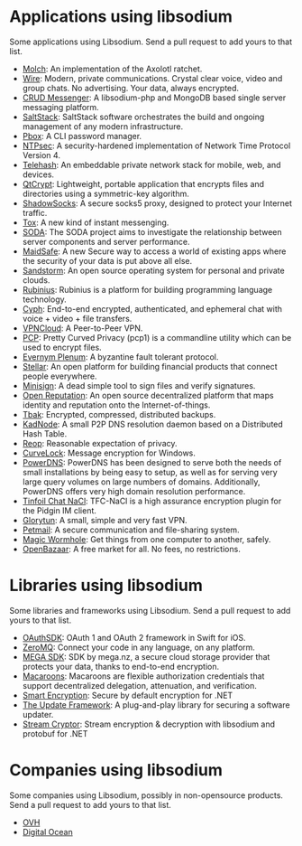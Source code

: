 # Applications using libsodium
Some applications using Libsodium. Send a pull request to add yours to that list.

- [Molch](https://github.com/FSMaxB/molch): An implementation of the Axolotl ratchet.
- [Wire](https://wire.com/): Modern, private communications.
Crystal clear voice, video and group chats. No advertising. Your data, always encrypted.
- [CRUD Messenger](https://github.com/zyisrad/crudMessenger): A libsodium-php and MongoDB based single server messaging platform.
- [SaltStack](http://saltstack.com/): SaltStack software orchestrates the build and ongoing management of any modern infrastructure. 
- [Pbox](https://github.com/zyisrad/pbox): A CLI password manager.
- [NTPsec](https://github.com/ntpsec/ntpsec): A
security-hardened implementation of Network Time Protocol Version 4.
- [Telehash](http://telehash.org/): An embeddable private network stack for mobile, web, and devices.
- [QtCrypt](https://github.com/trashctor/QtCrypt): Lightweight, portable application that encrypts files and directories using a symmetric-key algorithm.
- [ShadowSocks](https://shadowsocks.org/en/index.html): A secure socks5 proxy,
designed to protect your Internet traffic.
- [Tox](https://tox.chat/): A new kind of instant messenging.
- [SODA](https://github.com/vong-xiv/SODA): The SODA project aims to investigate the relationship between server components and server performance.
- [MaidSafe](http://maidsafe.net/): A new Secure way to access a world of existing apps where the security of your data is put above all else.
- [Sandstorm](https://sandstorm.io/): An open source operating system for personal and private clouds.
- [Rubinius](http://rubinius.com/): Rubinius is a platform for building programming language technology.
- [Cyph](https://cyph.im/): End-to-end encrypted, authenticated, and ephemeral chat with voice + video + file transfers.
- [VPNCloud](https://github.com/dswd/vpncloud.rs): A Peer-to-Peer VPN.
- [PCP](https://github.com/TLINDEN/pcp): Pretty Curved Privacy (pcp1) is a commandline utility which can be used to encrypt files.
- [Evernym Plenum](http://evernym.com/): A byzantine fault tolerant protocol.
- [Stellar](https://www.stellar.org/): An open platform for building financial products that connect people everywhere.
- [Minisign](https://jedisct1.github.io/minisign/): A dead simple tool to sign files and verify signatures.
- [Open Reputation](https://openreputation.net/): An open source decentralized platform that maps identity and reputation onto the Internet-of-things.
- [Tbak](https://github.com/tux3/tbak): Encrypted, compressed, distributed backups.
- [KadNode](https://github.com/mwarning/KadNode): A small P2P DNS resolution daemon based on a Distributed Hash Table.
- [Reop](http://www.tedunangst.com/flak/post/reop): Reasonable expectation of privacy.
- [CurveLock](https://github.com/adamcaudill/CurveLock): Message encryption for Windows.
- [PowerDNS](https://www.powerdns.com/): PowerDNS has been designed to serve both the needs of small installations by being easy to setup, as well as for serving very large query volumes on large numbers of domains. Additionally, PowerDNS offers very high domain resolution performance.
- [Tinfoil Chat NaCl](https://github.com/maqp/tfc-nacl): TFC-NaCl is a high assurance encryption plugin for the Pidgin IM client.
- [Glorytun](https://github.com/angt/glorytun): A small, simple and very fast VPN.
- [Petmail](https://github.com/warner/petmail): A secure communication and file-sharing system.
- [Magic Wormhole](https://github.com/warner/magic-wormhole): Get things from one computer to another, safely.
- [OpenBazaar](https://www.openbazaar.org/): A free market for all. No fees, no restrictions.

# Libraries using libsodium
Some libraries and frameworks using Libsodium. Send a pull request to add yours to that list.

- [OAuthSDK](https://github.com/ramki1979/OAuthSDK): OAuth 1 and OAuth 2 framework in Swift for iOS.
- [ZeroMQ](http://zeromq.org/): Connect your code in any language, on any platform.
- [MEGA SDK](https://github.com/meganz/sdk): SDK by mega.nz, a secure cloud storage provider that protects your data, thanks to end-to-end encryption.
- [Macaroons](https://github.com/rescrv/libmacaroons): Macaroons are flexible authorization credentials that support decentralized delegation, attenuation, and verification.
- [Smart Encryption](https://github.com/adamcaudill/SmartEncryption): Secure by default encryption for .NET
- [The Update Framework](https://github.com/theupdateframework/tuf): A plug-and-play library for securing a software updater.
- [Stream Cryptor](https://github.com/bitbeans/StreamCryptor): Stream encryption & decryption with libsodium and protobuf for .NET

# Companies using libsodium
Some companies using Libsodium, possibly in non-opensource products. Send a pull request to add yours to that list.

- [OVH](https://www.ovh.com)
- [Digital Ocean](https://www.digitalocean.com/)